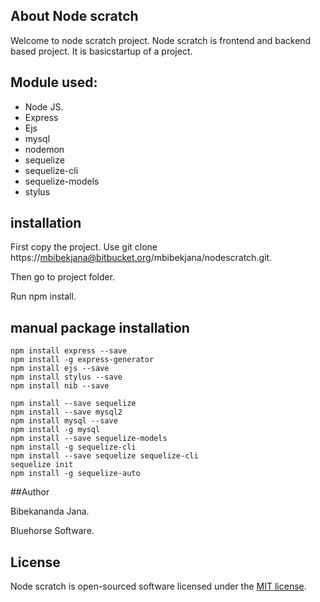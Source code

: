 ## About Node scratch

Welcome to node scratch project.
Node scratch is frontend and backend based project. It is basicstartup of a project.

## Module used:

- Node JS.
- Express
- Ejs
- mysql
- nodemon
- sequelize
- sequelize-cli
- sequelize-models
- stylus

## installation

First copy the project.
Use git clone https://mbibekjana@bitbucket.org/mbibekjana/nodescratch.git.

Then go to project folder.

Run npm install.

## manual package installation

    npm install express --save
	npm install -g express-generator
	npm install ejs --save
	npm install stylus --save
	npm install nib --save

	npm install --save sequelize
	npm install --save mysql2
	npm install mysql --save
	npm install -g mysql
	npm install --save sequelize-models
	npm install -g sequelize-cli
	npm install --save sequelize sequelize-cli
	sequelize init
	npm install -g sequelize-auto

##Author

Bibekananda Jana.

Bluehorse Software.

## License


 Node scratch is open-sourced software licensed under the [MIT license](http://opensource.org/licenses/MIT).
